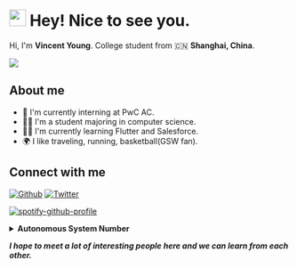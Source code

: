 <h1><img src="https://emojis.slackmojis.com/emojis/images/1531849430/4246/blob-sunglasses.gif?1531849430" width="30"/> Hey! Nice to see you.</h1>

Hi, I'm **Vincent Young**. College student from 🇨🇳 **Shanghai, China**.

<p>
  <a href="#">
    <img src="https://skillicons.dev/icons?theme=light&i=git,php,docker,c,cpp,vim,nodejs,python,mysql,bash,androidstudio,arduino,cloudflare,dart,flutter,express,gcp,github,instagram,twitter,linux,md,nginx,vscode,wordpress" />
  </a>
</p>

## About me

-  💼 I'm currently interning at PwC AC.
-  👨‍🎓 I'm a student majoring in computer science.
-  👨‍💻 I'm currently learning Flutter and Salesforce.
-  🌍 I like traveling, running, basketball(GSW fan).

## Connect with me
<p>
  <a href="https://github.com/missuo" target="_blank"><img alt="Github" src="https://img.shields.io/badge/GitHub-%2312100E.svg?&style=for-the-badge&logo=Github&logoColor=white" /></a> <a href="https://twitter.com/m1ssuo" target="_blank"><img alt="Twitter" src="https://img.shields.io/badge/twitter-%231DA1F2.svg?&style=for-the-badge&logo=twitter&logoColor=white" /></a>
 
</p>

[![spotify-github-profile](https://spotify-github-profile.vercel.app/api/view?uid=p2rzki916ovulg0dgsrw7q96f&cover_image=false&theme=default&bar_color_cover=false&hide_border=true)](https://github.com/kittinan/spotify-github-profile)

<details>
<summary><b>Autonomous System Number</b></summary>
<br>

**AS206729 Prefixes v6**

`2401:95c0:f001::/48` 

**AS206729 Peers v6**
|  Rank   | Description  | IPv6 | Peer|
|  ----  | ----  | ---- | ---- |
| 1  | FranTech Solutions | 2401:95c0:f001::1/128 | AS53667|

</details>

<em><b>I hope to meet a lot of interesting people here and we can learn from each other.</b></em>
